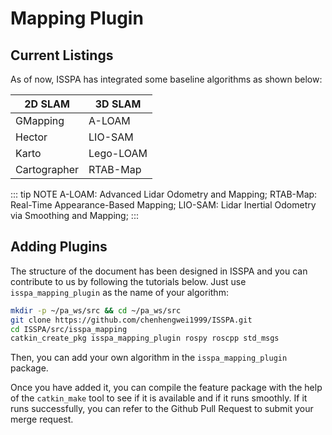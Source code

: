 # Mapping Plugin


## Current Listings
As of now, ISSPA has integrated some baseline algorithms as shown below:

|      2D SLAM      |      3D SLAM      |
|-------------------|-------------------|
|      GMapping     |       A-LOAM       |
|      Hector       |       LIO-SAM      |
|       Karto       |      Lego-LOAM     |
|    Cartographer   |      RTAB-Map      |


::: tip NOTE
A-LOAM: Advanced Lidar Odometry and Mapping; 
RTAB-Map: Real-Time Appearance-Based Mapping; 
LIO-SAM: Lidar Inertial Odometry via Smoothing and Mapping;
:::

## Adding Plugins
The structure of the document has been designed in ISSPA and you can contribute to us by following the tutorials below.
Just use `isspa_mapping_plugin` as the name of your algorithm:

```bash    
mkdir -p ~/pa_ws/src && cd ~/pa_ws/src
git clone https://github.com/chenhengwei1999/ISSPA.git
cd ISSPA/src/isspa_mapping
catkin_create_pkg isspa_mapping_plugin rospy roscpp std_msgs
```

Then, you can add your own algorithm in the `isspa_mapping_plugin` package.

Once you have added it, you can compile the feature package with the help of the `catkin_make` tool to see if it is 
available and if it runs smoothly. If it runs successfully, you can refer to the Github Pull Request to submit your merge request.